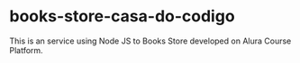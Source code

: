 # books-store-casa-do-codigo
This is an service using Node JS to Books Store developed on Alura Course Platform.
